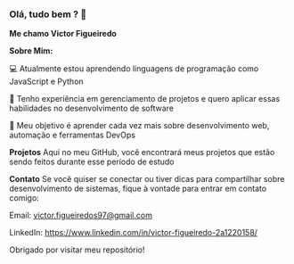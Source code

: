 ### Olá, tudo bem ? 👋
**Me chamo Victor Figueiredo**

**Sobre Mim:**

💻 Atualmente estou aprendendo linguagens de programação como JavaScript e Python

💼 Tenho experiência em gerenciamento de projetos e quero aplicar essas habilidades no desenvolvimento de software

🎯 Meu objetivo é aprender cada vez mais sobre desenvolvimento web, automação e ferramentas DevOps

**Projetos**
Aqui no meu GitHub, você encontrará meus projetos que estão sendo feitos durante esse período de estudo

**Contato**
Se você quiser se conectar ou tiver dicas para compartilhar sobre desenvolvimento de sistemas, fique à vontade para entrar em contato comigo:

Email: victor.figueiredos97@gmail.com

LinkedIn: https://www.linkedin.com/in/victor-figueiredo-2a1220158/

Obrigado por visitar meu repositório!



<!--
**VFigueiredo97/VFigueiredo97** is a ✨ _special_ ✨ repository because its `README.md` (this file) appears on your GitHub profile.

